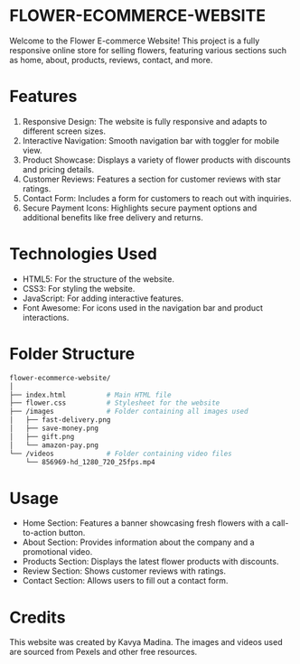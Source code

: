 # FLOWER-ECOMMERCE-WEBSITE
Welcome to the Flower E-commerce Website! This project is a fully responsive online store for selling flowers, 
featuring various sections such as home, about, products, reviews, contact, and more.
# Features
1. Responsive Design: The website is fully responsive and adapts to different screen sizes.
2. Interactive Navigation: Smooth navigation bar with toggler for mobile view.
3. Product Showcase: Displays a variety of flower products with discounts and pricing details.
4. Customer Reviews: Features a section for customer reviews with star ratings.
5. Contact Form: Includes a form for customers to reach out with inquiries.
6. Secure Payment Icons: Highlights secure payment options and additional benefits like free delivery and returns.
# Technologies Used
* HTML5: For the structure of the website.
* CSS3: For styling the website.
* JavaScript: For adding interactive features.
* Font Awesome: For icons used in the navigation bar and product interactions.
# Folder Structure
```sh
flower-ecommerce-website/
│
├── index.html          # Main HTML file
├── flower.css          # Stylesheet for the website
├── /images             # Folder containing all images used
│   ├── fast-delivery.png
│   ├── save-money.png
│   ├── gift.png
│   └── amazon-pay.png
└── /videos             # Folder containing video files
    └── 856969-hd_1280_720_25fps.mp4
```
# Usage
* Home Section: Features a banner showcasing fresh flowers with a call-to-action button.
* About Section: Provides information about the company and a promotional video.
* Products Section: Displays the latest flower products with discounts.
* Review Section: Shows customer reviews with ratings.
* Contact Section: Allows users to fill out a contact form.
 # Credits
 This website was created by Kavya Madina. The images and videos used are sourced from Pexels and other free resources.

